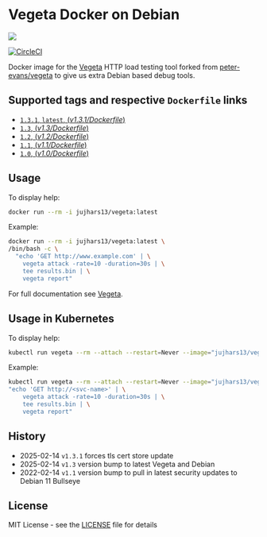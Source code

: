 # Vegeta Docker on Debian

[![](https://images.microbadger.com/badges/image/jujhars13/vegeta.svg)](https://microbadger.com/images/jujhars13/vegeta)

[![CircleCI](https://circleci.com/gh/jujhars13/vegeta-docker/tree/main.svg?style=svg)](https://circleci.com/gh/jujhars13/vegeta-docker/tree/main)

Docker image for the [Vegeta](https://github.com/tsenart/vegeta) HTTP load testing tool forked from [peter-evans/vegeta](https://hub.docker.com/r/peterevans/vegeta) to give us extra Debian based debug tools.

## Supported tags and respective `Dockerfile` links

- [`1.3.1`, `latest`, (_v1.3.1/Dockerfile_)](https://github.com/jujhars13/vegeta-docker/tree/v1.3.1/Dockerfile)
- [`1.3`, (_v1.3/Dockerfile_)](https://github.com/jujhars13/vegeta-docker/tree/v1.3/Dockerfile)
- [`1.2`, (_v1.2/Dockerfile_)](https://github.com/jujhars13/vegeta-docker/tree/v1.2/Dockerfile)
- [`1.1`, (_v1.1/Dockerfile_)](https://github.com/jujhars13/vegeta-docker/tree/v1.1/Dockerfile)
- [`1.0`, (_v1.0/Dockerfile_)](https://github.com/jujhars13/vegeta-docker/tree/v1.0/Dockerfile)

## Usage

To display help:

```bash
docker run --rm -i jujhars13/vegeta:latest
```

Example:

```bash
docker run --rm -i jujhars13/vegeta:latest \
/bin/bash -c \
  "echo 'GET http://www.example.com' | \
    vegeta attack -rate=10 -duration=30s | \
    tee results.bin | \
    vegeta report"
```

For full documentation see [Vegeta](https://github.com/tsenart/vegeta).

## Usage in Kubernetes

To display help:

```bash
kubectl run vegeta --rm --attach --restart=Never --image="jujhars13/vegeta"
```

Example:

```bash
kubectl run vegeta --rm --attach --restart=Never --image="jujhars13/vegeta" -- sh -c \
"echo 'GET http://<svc-name>' | \
    vegeta attack -rate=10 -duration=30s | \
    tee results.bin | \
    vegeta report"
```

## History

- 2025-02-14 `v1.3.1` forces tls cert store update
- 2025-02-14 `v1.3` version bump to latest Vegeta and Debian
- 2022-02-14 `v1.1` version bump to pull in latest security updates to Debian 11 Bullseye

## License

MIT License - see the [LICENSE](LICENSE) file for details
